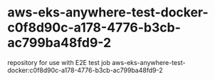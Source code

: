 # aws-eks-anywhere-test-docker-c0f8d90c-a178-4776-b3cb-ac799ba48fd9-2
repository for use with E2E test job aws-eks-anywhere-test-docker:c0f8d90c-a178-4776-b3cb-ac799ba48fd9-2
